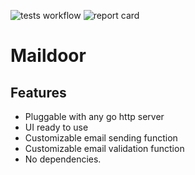 ![tests workflow](https://github.com/wawandco/maildoor/actions/workflows/test.yml/badge.svg)
![report card](https://goreportcard.com/badge/github.com/wawandco/maildoor)

# Maildoor

## Features

- Pluggable with any go http server
- UI ready to use
- Customizable email sending function
- Customizable email validation function
- No dependencies.
